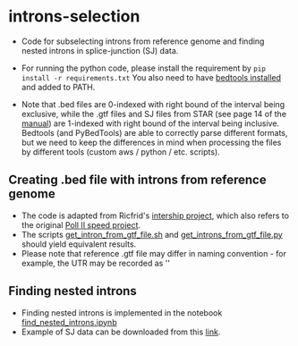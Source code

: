 # introns-selection

- Code for subselecting introns from reference genome and finding nested introns in splice-junction (SJ) data.

- For running the python code, please install the requirement by ```pip install -r requirements.txt```
  You also need to have [bedtools installed](https://bedtools.readthedocs.io/en/latest/content/installation.html) and
  added to PATH.
- Note that .bed files are 0-indexed with right bound of the interval being exclusive, while the .gtf files and SJ files
  from STAR (see page 14 of the [manual](https://github.com/alexdobin/STAR/blob/master/doc/STARmanual.pdf))
  are 1-indexed with right bound of the interval being inclusive. Bedtools (and PyBedTools) are able to correctly parse
  different formats, but we need to keep the
  differences in mind when processing the files by different tools (custom aws / python / etc. scripts).

## Creating .bed file with introns from reference genome

- The code is adapted from Ricfrid's [intership project](https://github.com/dirfcir/Pol_II_RvdM), which also refers to
  the original [Poll II speed project](https://github.com/beyergroup/ElongationRate/tree/main).
- The scripts [get_intron_from_gtf_file.sh](./get_introns_from_gtf_file.sh)
  and [get_introns_from_gtf_file.py](./get_introns_from_gtf_file.py) should yield equivalent results.
- Please note that reference .gtf file may differ in naming convention - for example, the UTR may be recorded as ''

## Finding nested introns

- Finding nested introns is implemented in the notebook [find_nested_introns.ipynb](./find_nested_introns.ipynb)
- Example of SJ data can be downloaded from
  this [link](https://drive.google.com/file/d/1MnhSRSMya5N33H6FdDk2OI97UUNcao1m/view?usp=sharing).
